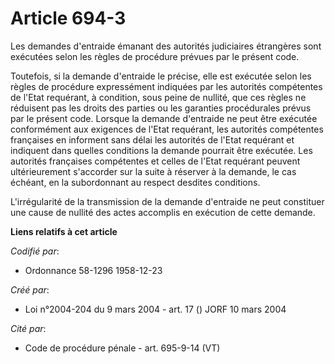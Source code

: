 # Article 694-3

Les demandes d'entraide émanant des autorités judiciaires étrangères sont exécutées selon les règles de procédure prévues par
le présent code.

Toutefois, si la demande d'entraide le précise, elle est exécutée selon les règles de procédure expressément indiquées par
les autorités compétentes de l'Etat requérant, à condition, sous peine de nullité, que ces règles ne réduisent pas les droits
des parties ou les garanties procédurales prévus par le présent code. Lorsque la demande d'entraide ne peut être exécutée
conformément aux exigences de l'Etat requérant, les autorités compétentes françaises en informent sans délai les autorités de
l'Etat requérant et indiquent dans quelles conditions la demande pourrait être exécutée. Les autorités françaises compétentes
et celles de l'Etat requérant peuvent ultérieurement s'accorder sur la suite à réserver à la demande, le cas échéant, en la
subordonnant au respect desdites conditions.

L'irrégularité de la transmission de la demande d'entraide ne peut constituer une cause de nullité des actes accomplis en
exécution de cette demande.

**Liens relatifs à cet article**

_Codifié par_:

  - Ordonnance 58-1296 1958-12-23

_Créé par_:

  - Loi n°2004-204 du 9 mars 2004 - art. 17 () JORF 10 mars 2004

_Cité par_:

  - Code de procédure pénale - art. 695-9-14 (VT)
